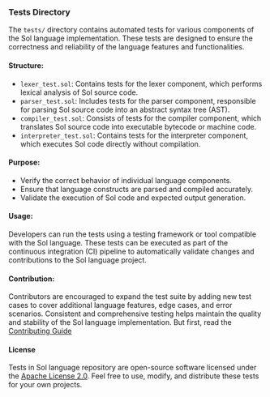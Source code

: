 ### Tests Directory

The `tests/` directory contains automated tests for various components of the Sol language implementation. These tests are designed to ensure the correctness and reliability of the language features and functionalities.

#### Structure:

- `lexer_test.sol`: Contains tests for the lexer component, which performs lexical analysis of Sol source code.
- `parser_test.sol`: Includes tests for the parser component, responsible for parsing Sol source code into an abstract syntax tree (AST).
- `compiler_test.sol`: Consists of tests for the compiler component, which translates Sol source code into executable bytecode or machine code.
- `interpreter_test.sol`: Contains tests for the interpreter component, which executes Sol code directly without compilation.

#### Purpose:

- Verify the correct behavior of individual language components.
- Ensure that language constructs are parsed and compiled accurately.
- Validate the execution of Sol code and expected output generation.

#### Usage:

Developers can run the tests using a testing framework or tool compatible with the Sol language. These tests can be executed as part of the continuous integration (CI) pipeline to automatically validate changes and contributions to the Sol language project.

#### Contribution:

Contributors are encouraged to expand the test suite by adding new test cases to cover additional language features, edge cases, and error scenarios. Consistent and comprehensive testing helps maintain the quality and stability of the Sol language implementation. But first, read the [Contributing Guide](../docs/contributing.md)

#### License

Tests in Sol language repository are open-source software licensed under the [Apache License 2.0](../LICENSE). Feel free to use, modify, and distribute these tests for your own projects.
